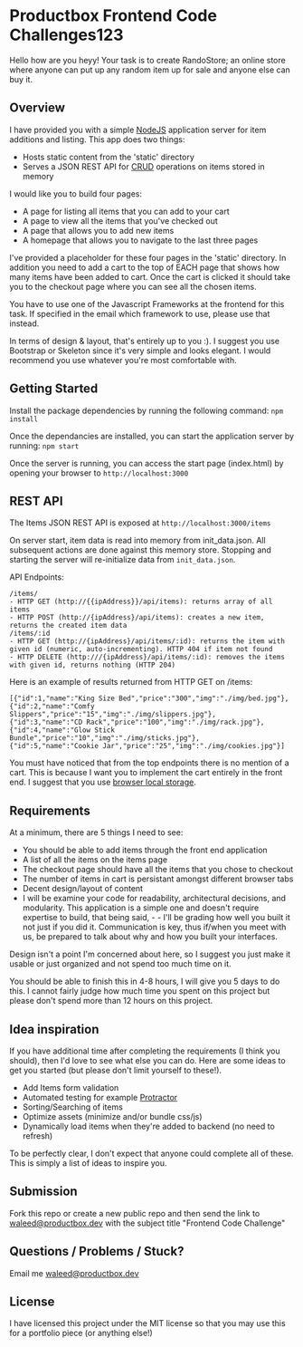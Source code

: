 Productbox Frontend Code Challenges123
==================================

Hello how are you heyy! Your task is to create RandoStore; an online store where anyone can put up any random item up for sale and anyone else can buy it.

Overview
--------
I have provided you with a simple [NodeJS](https://nodejs.org) application server for item additions and listing. This app does two things:

- Hosts static content from the 'static' directory
- Serves a JSON REST API for [CRUD](https://en.wikipedia.org/wiki/Create,_read,_update_and_delete) operations on items stored in memory

I would like you to build four pages:

- A page for listing all items that you can add to your cart
- A page to view all the items that you've checked out
- A page that allows you to add new items
- A homepage that allows you to navigate to the last three pages

I've provided a placeholder for these four pages in the 'static' directory. In addition you need to add a cart to the top of EACH page that shows how many items have been added to cart. Once the cart is clicked it should take you to the checkout page where you can see all the chosen items.

You have to use one of the Javascript Frameworks at the frontend for this task. If specified in the email which framework to use, please use that instead.

In terms of design & layout, that's entirely up to you :). I suggest you use Bootstrap or Skeleton since it's very simple and looks elegant. I would recommend you use whatever you're most comfortable with.

Getting Started
---------------
Install the package dependencies by running the following command: `npm install`

Once the dependancies are installed, you can start the application server by running: `npm start`

Once the server is running, you can access the start page (index.html) by opening your browser to `http://localhost:3000`

REST API
--------
The Items JSON REST API is exposed at `http://localhost:3000/items`

On server start, item data is read into memory from init_data.json. All subsequent actions are done against this memory store. Stopping and starting the server will re-initialize data from `init_data.json`.

API Endpoints:
```
/items/
- HTTP GET (http://{{ipAddress}}/api/items): returns array of all items
- HTTP POST (http://{ipAddress}/api/items): creates a new item, returns the created item data
/items/:id
- HTTP GET (http://{ipAddress}/api/items/:id): returns the item with given id (numeric, auto-incrementing). HTTP 404 if item not found
- HTTP DELETE (http:///{ipAddress}/api/items/:id): removes the items with given id, returns nothing (HTTP 204)
```
Here is an example of results returned from HTTP GET on /items:
```
[{"id":1,"name":"King Size Bed","price":"300","img":"./img/bed.jpg"},
{"id":2,"name":"Comfy Slippers","price":"15","img":"./img/slippers.jpg"},
{"id":3,"name":"CD Rack","price":"100","img":"./img/rack.jpg"},
{"id":4,"name":"Glow Stick Bundle","price":"10","img":"./img/sticks.jpg"},
{"id":5,"name":"Cookie Jar","price":"25","img":"./img/cookies.jpg"}]
```

You must have noticed that from the top endpoints there is no mention of a cart. This is because I want you to implement the cart entirely in the front end. I suggest that you use [browser local storage](https://developer.mozilla.org/en-US/docs/Web/API/Window/localStorage).

Requirements
------------
At a minimum, there are 5 things I need to see:

- You should be able to add items through the front end application
- A list of all the items on the items page
- The checkout page should have all the items that you chose to checkout
- The number of items in cart is persistant amongst different browser tabs
- Decent design/layout of content
- I will be examine your code for readability, architectural decisions, and modularity. This application is a simple one and doesn't require expertise to build, that being said, - - I'll be grading how well you built it not just if you did it. Communication is key, thus if/when you meet with us, be prepared to talk about why and how you built your interfaces.

Design isn't a point I'm concerned about here, so I suggest you just make it usable or just organized and not spend too much time on it.

You should be able to finish this in 4-8 hours, I will give you 5 days to do this. I cannot fairly judge how much time you spent on this project but please don't spend more than 12 hours on this project.

Idea inspiration
----------------
If you have additional time after completing the requirements (I think you should), then I'd love to see what else you can do. Here are some ideas to get you started (but please don't limit yourself to these!).

- Add Items form validation
- Automated testing for example [Protractor](https://www.protractortest.org/)
- Sorting/Searching of items
- Optimize assets (minimize and/or bundle css/js)
- Dynamically load items when they're added to backend (no need to refresh)

To be perfectly clear, I don't expect that anyone could complete all of these. This is simply a list of ideas to inspire you.

Submission
----------
Fork this repo or create a new public repo and then send the link to waleed@productbox.dev with the subject title "Frontend Code Challenge"

Questions / Problems / Stuck?
-----------------------------
Email me waleed@productbox.dev

License
-------
I have licensed this project under the MIT license so that you may use this for a portfolio piece (or anything else!)
